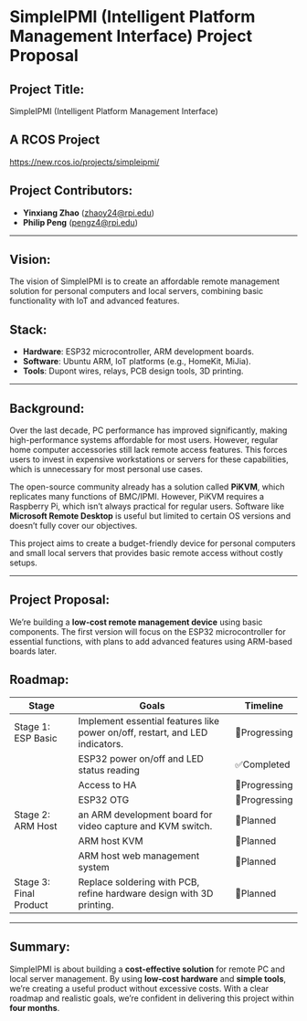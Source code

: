 # SimpleIPMI (Intelligent Platform Management Interface) Project Proposal

## Project Title:
SimpleIPMI (Intelligent Platform Management Interface)

## A RCOS Project
https://new.rcos.io/projects/simpleipmi/

## Project Contributors:
- **Yinxiang Zhao** (zhaoy24@rpi.edu)
- **Philip Peng** (pengz4@rpi.edu)

---

## Vision:
The vision of SimpleIPMI is to create an affordable remote management solution for personal computers and local servers, combining basic functionality with IoT and advanced features.

## Stack:
- **Hardware**: ESP32 microcontroller, ARM development boards.
- **Software**: Ubuntu ARM, IoT platforms (e.g., HomeKit, MiJia).
- **Tools**: Dupont wires, relays, PCB design tools, 3D printing.

---

## Background:
Over the last decade, PC performance has improved significantly, making high-performance systems affordable for most users. However, regular home computer accessories still lack remote access features. This forces users to invest in expensive workstations or servers for these capabilities, which is unnecessary for most personal use cases.

The open-source community already has a solution called **PiKVM**, which replicates many functions of BMC/IPMI. However, PiKVM requires a Raspberry Pi, which isn’t always practical for regular users. Software like **Microsoft Remote Desktop** is useful but limited to certain OS versions and doesn’t fully cover our objectives.

This project aims to create a budget-friendly device for personal computers and small local servers that provides basic remote access without costly setups.

---

## Project Proposal:
We’re building a **low-cost remote management device** using basic components. The first version will focus on the ESP32 microcontroller for essential functions, with plans to add advanced features using ARM-based boards later.

## Roadmap:

| Stage | Goals | Timeline |
|--------|-----------------|------------------------------------------------------------------------------------------------|
|   Stage 1: ESP Basic     | Implement essential features like power on/off, restart, and LED indicators. |  🔄Progressing |
|                          |  ESP32 power on/off and LED status reading                                   |  ✅Completed   |
|                          |  Access to HA                                                                |  🔄Progressing |
|                          |  ESP32 OTG                                                                   |  🔄Progressing |
|   Stage 2: ARM Host      |  an ARM development board for video capture and KVM switch.                  |  📅Planned     |
|                          |  ARM host KVM                                                                |  📅Planned     |
|                          |  ARM host web management system                                              |  📅Planned     |
|   Stage 3: Final Product | Replace soldering with PCB, refine hardware design with 3D printing.         |  📅Planned     |

---

## Summary:
SimpleIPMI is about building a **cost-effective solution** for remote PC and local server management. By using **low-cost hardware** and **simple tools**, we’re creating a useful product without excessive costs. With a clear roadmap and realistic goals, we’re confident in delivering this project within **four months**.
